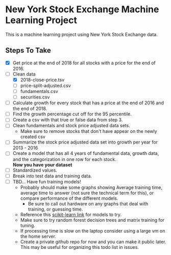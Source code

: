 # New York Stock Exchange Machine Learning Project
This is a machine learning project using New York Stock Exchange data.

## Steps To Take
- [x] Get price at the end of 2018 for all stocks with a price for the end of 2016. 
- [ ] Clean data
    - [x] 2018-close-price.tsv
    - [ ] price-split-adjusted.csv
    - [ ] fundamentals.csv
    - [ ] securities.csv
- [ ] Calculate growth for every stock that has a price at the end of 2016 and the end of 2018.
- [ ] Find the growth percentage cut off for the 95 percentile.
- [ ] Create a csv with that true or false data from step 3.
- [ ] Clean fundamentals and stock price adjusted data sets.
    - Make sure to remove stocks that don't have appear on the newly created csv
- [ ] Summarize the stock price adjusted data set into growth per year for 2013 - 2016
- [ ] Create a model that has all 4 years of fundamental data, growth data, and the categorization in one row for each stock.  
**Now you have your dataset**
- [ ] Standardized values.
- [ ] Break into test data and training data.
- [ ] TBD... Have fun training models!
    - Probably should make some graphs showing Average training time, average time to answer (not sure the technical term for this), or compare performance of the different models.
        - Be sure to call out hardware on any graphs that deal with training, or guessing time.
    - Reference this [scikit-learn link](https://scikit-learn.org/stable/tutorial/machine_learning_map/index.html) for models to try.
    - Make sure to try random forest decision trees and matrix training for tuning.
    - If processing time is slow on the laptop consider using a large vm on the home server.
    - Create a private github repo for now and you can make it public later. This may be useful for organizing this todo list in issues.